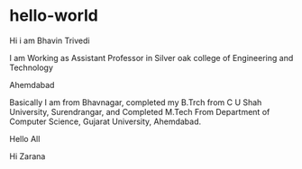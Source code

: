 # hello-world


Hi i am Bhavin Trivedi

I am Working as Assistant Professor in Silver oak college of Engineering and Technology 

Ahemdabad 

Basically I am from Bhavnagar, completed my B.Trch from C U Shah University, Surendrangar, and Completed M.Tech From Department of Computer Science, Gujarat University, Ahemdabad. 

Hello All 


Hi Zarana
